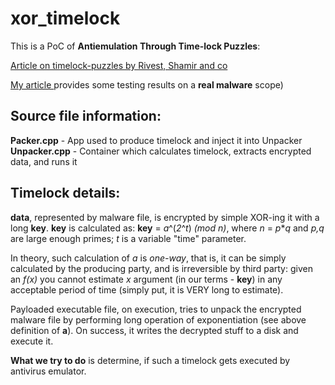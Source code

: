 xor_timelock
============

This is a PoC of **Antiemulation Through Time-lock Puzzles**:

[Article on timelock-puzzles by Rivest, Shamir and co](http://people.csail.mit.edu/rivest/pubs/RSW96.pdf) 

[My article ](http://www.moluch.ru/archive/37/4202) provides some testing results on a **real malware** scope)


Source file information:
------------------------

**Packer.cpp** - App used to produce timelock and inject it into Unpacker
**Unpacker.cpp** - Container which calculates timelock, extracts encrypted data, and runs it

Timelock details:
----------------
**data**, represented by malware file, is encrypted by simple XOR-ing it with a long **key**.
**key** is calculated as: **key** = <em>a</em>^(<em>2</em>^<em>t</em>) <em>(mod n)</em>, where <em>n</em> = <em>p</em>*<em>q</em> and
<em>p,q</em> are large enough primes; <em>t</em> is a variable "time" parameter.

In theory, such calculation of <em>a</em> is <em>one-way</em>, that is, it can be simply calculated by the producing party, 
and is irreversible by third party: given an <em>f(x)</em> you cannot estimate <em>x</em> argument (in our terms - **key**) in any acceptable period of time (simply put, it is VERY long to estimate).

Payloaded executable file, on execution, tries to unpack the encrypted malware file by performing long operation of exponentiation (see above definition of **a**).
On success, it writes the decrypted stuff to a disk and execute it.

**What we try to do** is determine, if such a timelock gets executed by antivirus emulator.

